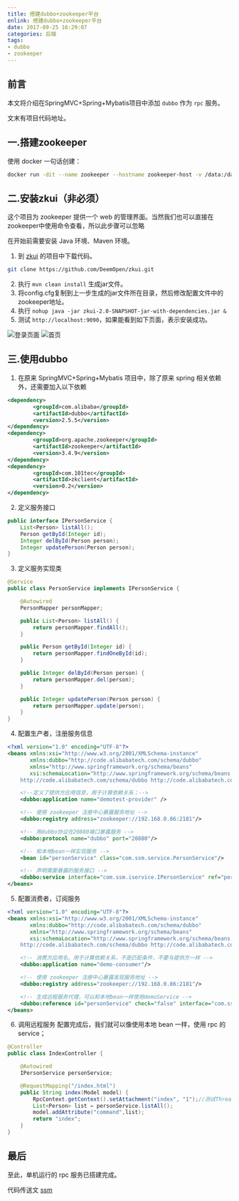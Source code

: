 ```yaml
---
title: 搭建dubbo+zookeeper平台
enlink: 搭建dubbo+zookeeper平台
date: 2017-09-25 16:29:07
categories: 后端
tags:
- dubbo
- zookeeper
---
```

## 前言
本文将介绍在SpringMVC+Spring+Mybatis项目中添加 `dubbo` 作为 `rpc` 服务。

文末有项目代码地址。

## 一.搭建zookeeper
使用 docker 一句话创建：
```bash
docker run -dit --name zookeeper --hostname zookeeper-host -v /data:/data -p 2181:2181 jplock/zookeeper:latest
```
## 二.安装zkui（非必须）
这个项目为 zookeeper 提供一个 web 的管理界面。当然我们也可以直接在zookeeper中使用命令查看，所以此步骤可以忽略

在开始前需要安装 Java 环境、Maven 环境。

1. 到 [zkui](https://github.com/DeemOpen/zkui) 的项目中下载代码。
```bash
git clone https://github.com/DeemOpen/zkui.git
```
2. 执行 `mvn clean install` 生成jar文件。
3. 将config.cfg复制到上一步生成的jar文件所在目录，然后修改配置文件中的zookeeper地址。
4. 执行 `nohup java -jar zkui-2.0-SNAPSHOT-jar-with-dependencies.jar &`
5. 测试 `http://localhost:9090`，如果能看到如下页面，表示安装成功。

![登录页面](http://img.saodiyang.com/Fherw3peRgh-grmGz6qkNri5J1aG.png)
![首页](http://img.saodiyang.com/FvEVMOzSZBP4N4-Q14noQT_VsKF6.png)

## 三.使用dubbo
1. 在原来 SpringMVC+Spring+Mybatis 项目中，除了原来 spring 相关依赖外，还需要加入以下依赖
```xml
<dependency>
        <groupId>com.alibaba</groupId>
        <artifactId>dubbo</artifactId>
        <version>2.5.5</version>
</dependency>
<dependency>
        <groupId>org.apache.zookeeper</groupId>
        <artifactId>zookeeper</artifactId>
        <version>3.4.9</version>
</dependency>
<dependency>
        <groupId>com.101tec</groupId>
        <artifactId>zkclient</artifactId>
        <version>0.2</version>
</dependency>
```
2. 定义服务接口
```java
public interface IPersonService {
    List<Person> listAll();
    Person getById(Integer id);
    Integer delById(Person person);
    Integer updatePerson(Person person);
}
```
3. 定义服务实现类
```java
@Service
public class PersonService implements IPersonService {

    @Autowired
    PersonMapper personMapper;

    public List<Person> listAll() {
        return personMapper.findAll();
    }

    public Person getById(Integer id) {
        return personMapper.findOneById(id);
    }

    public Integer delById(Person person) {
        return personMapper.del(person);
    }

    public Integer updatePerson(Person person) {
        return personMapper.update(person);
    }
}
```
4. 配置生产者，注册服务信息
```xml
<?xml version="1.0" encoding="UTF-8"?>
<beans xmlns:xsi="http://www.w3.org/2001/XMLSchema-instance"
       xmlns:dubbo="http://code.alibabatech.com/schema/dubbo"
       xmlns="http://www.springframework.org/schema/beans"
       xsi:schemaLocation="http://www.springframework.org/schema/beans http://www.springframework.org/schema/beans/spring-beans-2.5.xsd
	http://code.alibabatech.com/schema/dubbo http://code.alibabatech.com/schema/dubbo/dubbo.xsd">

    <!--定义了提供方应用信息，用于计算依赖关系；-->
    <dubbo:application name="demotest-provider" />

    <!-- 使用 zookeeper 注册中心暴露服务地址 -->
    <dubbo:registry address="zookeeper://192.168.0.86:2181"/>

    <!-- 用dubbo协议在20880端口暴露服务 -->
    <dubbo:protocol name="dubbo" port="20880"/>

    <!-- 和本地bean一样实现服务 -->
    <bean id="personService" class="com.ssm.service.PersonService"/>

    <!-- 声明需要暴露的服务接口 -->
    <dubbo:service interface="com.ssm.iservice.IPersonService" ref="personService"/>
</beans>
```
5. 配置消费者，订阅服务
```xml
<?xml version="1.0" encoding="UTF-8"?>
<beans xmlns:xsi="http://www.w3.org/2001/XMLSchema-instance"
       xmlns:dubbo="http://code.alibabatech.com/schema/dubbo"
       xmlns="http://www.springframework.org/schema/beans"
       xsi:schemaLocation="http://www.springframework.org/schema/beans http://www.springframework.org/schema/beans/spring-beans-2.5.xsd
	http://code.alibabatech.com/schema/dubbo http://code.alibabatech.com/schema/dubbo/dubbo.xsd">

    <!-- 消费方应用名，用于计算依赖关系，不是匹配条件，不要与提供方一样 -->
    <dubbo:application name="demo-consumer"/>

    <!-- 使用 zookeeper 注册中心暴露发现服务地址 -->
    <dubbo:registry address="zookeeper://192.168.0.86:2181"/>

    <!-- 生成远程服务代理，可以和本地bean一样使用demoService -->
    <dubbo:reference id="personService" check="false" interface="com.ssm.iservice.IPersonService"/>
</beans>
```
6. 调用远程服务
配置完成后，我们就可以像使用本地 bean 一样，使用 rpc 的 service；
```java
@Controller
public class IndexController {

    @Autowired
    IPersonService personService;

    @RequestMapping("/index.html")
    public String index(Model model) {
        RpcContext.getContext().setAttachment("index", "1");//测试ThreadLocal
        List<Person> list = personService.listAll();
        model.addAttribute("command",list);
        return "index";
    }
}
```

## 最后
至此，单机运行的 rpc 服务已搭建完成。

代码传送文 [ssm](https://github.com/yelog/ssm)

